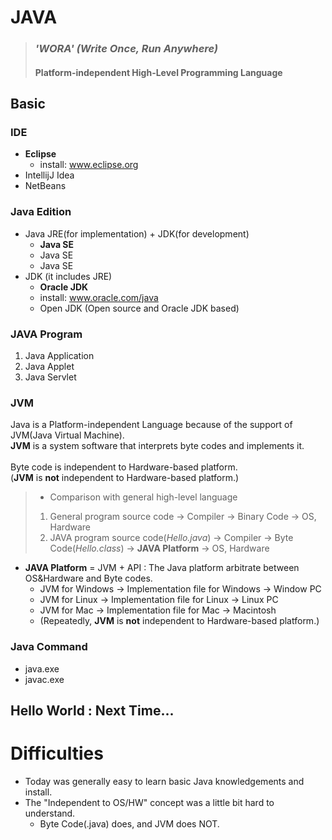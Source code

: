# JAVA
> ### _'WORA' (Write Once, Run Anywhere)_
> #### Platform-independent High-Level Programming Language

## Basic
### IDE
- __Eclipse__
   - install: www.eclipse.org
- IntellijJ Idea
- NetBeans
### Java Edition
- Java JRE(for implementation) + JDK(for development)
  - __Java SE__
  - Java SE
  - Java SE
 - JDK (it includes JRE)
   - __Oracle JDK__
   - install: www.oracle.com/java
   - Open JDK (Open source and Oracle JDK based)
### JAVA Program
1. Java Application
2. Java Applet
3. Java Servlet
### JVM
Java is a Platform-independent Language because of the support of JVM(Java Virtual Machine).<br>
__JVM__ is a system software that interprets byte codes and implements it.<br>
<br>
Byte code is independent to Hardware-based platform.<br>
(__JVM__ is __not__ independent to Hardware-based platform.)<br>
> - Comparison with general high-level language
> 1. General program source code -> Compiler -> Binary Code -> OS, Hardware
> 1. JAVA program source code(_Hello.java_) -> Compiler -> Byte Code(_Hello.class_) -> __JAVA Platform__ -> OS, Hardware
-  __JAVA Platform__ = JVM + API : The Java platform arbitrate between OS&Hardware and Byte codes.
    - JVM for Windows -> Implementation file for Windows -> Window PC
    - JVM for Linux -> Implementation file for Linux -> Linux PC
    - JVM for Mac -> Implementation file for Mac -> Macintosh
    - (Repeatedly, __JVM__ is __not__ independent to Hardware-based platform.)
### Java Command
- java.exe
- javac.exe

## Hello World : Next Time...

# Difficulties
- Today was generally easy to learn basic Java knowledgements and install.
- The "Independent to OS/HW" concept was a little bit hard to understand.
  - Byte Code(.java) does, and JVM does NOT. 
